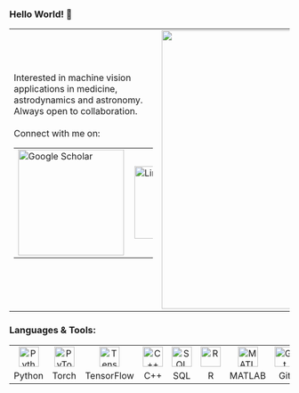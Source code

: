 ### Hello World! 👋

<table>
    <tr> 
        <td>
            Interested in machine vision applications in medicine, astrodynamics and astronomy. Always open to collaboration.
            <br>
            <br>
            Connect with me on:
            <br>
            <table style="width:250px">
                <tr>
                    <td>
                        <a href="https://scholar.google.com/citations?user=ZiFRiAIAAAAJ&hl"><img align="left" alt="Google Scholar" width="190px" src="https://upload.wikimedia.org/wikipedia/commons/2/28/Google_Scholar_logo.png" />
                    </td>
                    <td>
                        <a href="https://www.linkedin.com/in/jeffreywardman/"><img align="left" alt="LinkedIn" width="130px" src="https://user-images.githubusercontent.com/23271678/89118418-0d126800-d4e9-11ea-8db8-28660be16916.png" />
                    </td>
                    <td>
                        <a href="https://www.kaggle.com/jeffreywardman"><img align="left" alt="Kaggle" width="120px" src="https://user-images.githubusercontent.com/23271678/89118417-0c79d180-d4e9-11ea-930a-a2528cc69ef3.png" />   
                    </td>
                </tr>
</table>
        </td>
        <td>
            <img src="https://user-images.githubusercontent.com/23271678/89118416-084db400-d4e9-11ea-8e51-931ee4e123ed.jpeg" width="500">
        </td>
    </tr>
</table>

### Languages & Tools:

<table>
    <tr align="center">
        <td>
            <img alt="Python" width="36px" src="https://img.icons8.com/color/48/000000/python.png" />
        </td>
        <td>
            <img alt = "PyTorch"   width="36px" src="https://user-images.githubusercontent.com/23271678/89118421-0daafe80-d4e9-11ea-8f5e-008376d2c466.png" />
        </td>
        <td>
            <img alt="TensorFlow" width="36px" src="https://user-images.githubusercontent.com/23271678/89118423-0daafe80-d4e9-11ea-8b74-f5000d59ce2f.png" />
        </td>
        <td>
            <img alt="C++" width="36px" src="https://img.icons8.com/color/48/000000/c-plus-plus-logo.png" />
        </td>
        <td>
            <img alt="SQL" width="36px" src="https://img.icons8.com/color/48/000000/postgreesql.png" />
        </td>
        <td>
            <img alt="R" width="36px" src="https://www.r-project.org/logo/Rlogo.png" />
        </td>
        <td>
            <img alt="MATLAB" width="36px" src="https://upload.wikimedia.org/wikipedia/commons/2/21/Matlab_Logo.png" />
        </td>
        <td>
            <img alt="Git" width="36px" src="https://img.icons8.com/fluent/48/000000/github.png" />
        </td>
        <td>
            <img alt="Blender" width="36px" src="https://img.icons8.com/color/48/000000/blender-3d.png" />
        </td>
    <tr>
    <tr align="center">
        <td>
            Python
        </td>
        <td>
            Torch
        </td>
        <td>
            TensorFlow
        </td>
        <td>
            C++
        </td>
        <td>
            SQL
        </td>
        <td>
            R
        </td>
        <td>
            MATLAB
        </td>
        <td>
            Git
        </td>
        <td>
            Blender
        </td>
    </tr>
</table>
